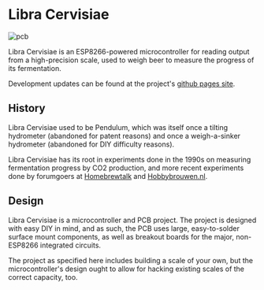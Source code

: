# Libra Cervisiae
![pcb](https://i.imgur.com/wUKRPYY.jpg)

Libra Cervisiae is an ESP8266-powered microcontroller for reading output from a high-precision scale, used to weigh beer to measure the progress of its fermentation.

Development updates can be found at the project's [github pages site](https://jslater89.github.io/libra-cervisiae).

## History
Libra Cervisiae used to be Pendulum, which was itself once a tilting hydrometer (abandoned for patent reasons) and once a weigh-a-sinker hydrometer (abandoned for DIY difficulty reasons).

Libra Cervisiae has its root in experiments done in the 1990s on measuring fermentation progress by CO2 production, and more recent experiments done by forumgoers at [Homebrewtalk](https://www.homebrewtalk.com/forum/threads/estimating-alcohol-by-total-weight-during-fermentation.265716/#post-6913352) and [Hobbybrouwen.nl](https://www.hobbybrouwen.nl/forum/index.php/topic,35958.0.html).

## Design
Libra Cervisiae is a microcontroller and PCB project. The project is designed with easy DIY in mind, and as such, the PCB uses large, easy-to-solder surface mount components, as well as breakout boards for the major, non-ESP8266 integrated circuits.

The project as specified here includes building a scale of your own, but the microcontroller's design ought to allow for hacking existing scales of the correct capacity, too.
